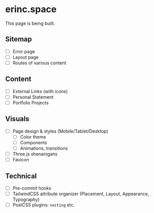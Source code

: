 # erinc.space

This page is being built.

## Sitemap

- [ ] Error page
- [ ] Layout page
- [ ] Routes of various content

## Content

- [ ] External Links (with icons)
- [ ] Personal Statement
- [ ] Portfolio Projects

## Visuals

- [ ] Page design & styles (Mobile/Tablet/Desktop)
  - [ ] Color theme
  - [ ] Components
  - [ ] Animations, transitions
- [ ] Three.js shenanigans
- [ ] Favicon

## Technical

- [ ] Pre-commit hooks
- [ ] TailwindCSS attribute organizer (Placement, Layout, Appearance, Typography)
- [ ] PostCSS plugins: `nesting` etc.
